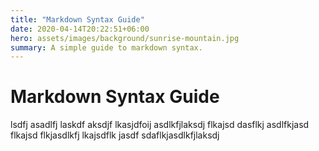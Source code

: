 ```yaml
---
title: "Markdown Syntax Guide"
date: 2020-04-14T20:22:51+06:00
hero: assets/images/background/sunrise-mountain.jpg
summary: A simple guide to markdown syntax.
---
```


# Markdown Syntax Guide

lsdfj asadlfj laskdf aksdjf lkasjdfoij asdlkfjlaksdj flkajsd
dasflkj asdlfkjasd flkajsd flkjasdlkfj lkajsdflk jasdf
sdaflkjasdlkfjlaksdj
